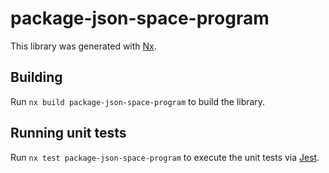 # package-json-space-program

This library was generated with [Nx](https://nx.dev).

## Building

Run `nx build package-json-space-program` to build the library.

## Running unit tests

Run `nx test package-json-space-program` to execute the unit tests via [Jest](https://jestjs.io).
